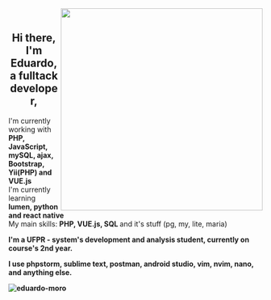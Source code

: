 <img style="min-width:  400px !important;" src="https://www.capthronetechnologies.com/assets/images/web-application-development.png" min-width="400px" max-width="400px" width="400px" align="right">

<br>
<h2 align="center"> Hi there, I'm Eduardo, a <strong>fulltack developer</strong>,</h2>


<div align="left" class="column-text">
	
<p style="min-width: 800px !important;"> 

I'm currently working with <strong> PHP, JavaScript, mySQL, ajax, Bootstrap, Yii(PHP) and VUE.js </strong><br> I'm currently learning <strong> lumen, python and react native </strong> <br>My main skills: <strong> PHP, VUE.js, SQL </strong> and it's stuff (pg, my, lite, maria) <strong>
	
I'm a <strong>UFPR - system's development and analysis</strong> student, currently on course's 2nd year.

I use phpstorm, sublime text, postman, android studio, vim, nvim, nano, and anything else. 
</p>

<p><img align="center" src="https://github-readme-stats.vercel.app/api/top-langs?username=eduardo-moro&show_icons=true&theme=dark&hide_border=true&locale=en&layout=compact" alt="eduardo-moro" /></p>
<br>
